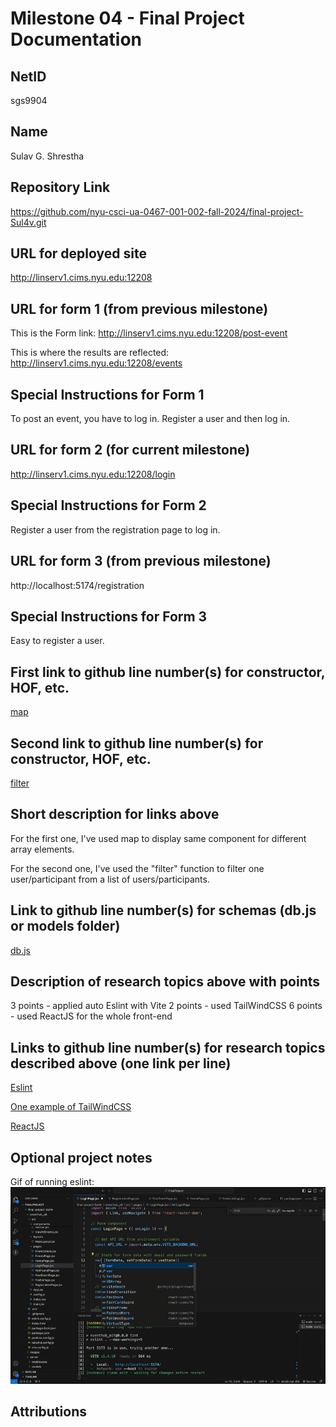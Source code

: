 Milestone 04 - Final Project Documentation
===

NetID
---
sgs9904

Name
---
Sulav G. Shrestha

Repository Link
---
https://github.com/nyu-csci-ua-0467-001-002-fall-2024/final-project-Sul4v.git

URL for deployed site 
---
http://linserv1.cims.nyu.edu:12208

URL for form 1 (from previous milestone) 
---
This is the Form link:
http://linserv1.cims.nyu.edu:12208/post-event

This is where the results are reflected:
http://linserv1.cims.nyu.edu:12208/events

Special Instructions for Form 1
---
To post an event, you have to log in. Register a user and then log in.

URL for form 2 (for current milestone)
---
http://linserv1.cims.nyu.edu:12208/login

Special Instructions for Form 2
---
Register a user from the registration page to log in.

URL for form 3 (from previous milestone) 
---
http://localhost:5174/registration

Special Instructions for Form 3
---
Easy to register a user. 

First link to github line number(s) for constructor, HOF, etc.
---
[map](https://github.com/nyu-csci-ua-0467-001-002-fall-2024/final-project-Sul4v/blob/5f6b57e59e9997f4c782a59520064f8a2dcb3974/eventhub_ait/src/components/EventListings.jsx#L16)

Second link to github line number(s) for constructor, HOF, etc.
---
[filter](https://github.com/nyu-csci-ua-0467-001-002-fall-2024/final-project-Sul4v/blob/5f6b57e59e9997f4c782a59520064f8a2dcb3974/server/server.mjs#L228) 

Short description for links above
---
For the first one, I've used map to display same component for different array elements. 

For the second one, I've used the "filter" function to filter one user/participant from a list of users/participants.

Link to github line number(s) for schemas (db.js or models folder)
---
[db.js](https://github.com/nyu-csci-ua-0467-001-002-fall-2024/final-project-Sul4v/blob/5f6b57e59e9997f4c782a59520064f8a2dcb3974/server/db.mjs)

Description of research topics above with points
---

3 points - applied auto Eslint with Vite
2 points - used TailWindCSS
6 points - used ReactJS for the whole front-end

Links to github line number(s) for research topics described above (one link per line)
---
[Eslint](https://github.com/nyu-csci-ua-0467-001-002-fall-2024/final-project-Sul4v/blob/5f6b57e59e9997f4c782a59520064f8a2dcb3974/eventhub_ait/eslint.config.js)

[One example of TailWindCSS](https://github.com/nyu-csci-ua-0467-001-002-fall-2024/final-project-Sul4v/blob/5f6b57e59e9997f4c782a59520064f8a2dcb3974/eventhub_ait/src/pages/LoginPage.jsx#L86)

[ReactJS](https://github.com/nyu-csci-ua-0467-001-002-fall-2024/final-project-Sul4v/blob/5f6b57e59e9997f4c782a59520064f8a2dcb3974/eventhub_ait/src/App.jsx)

Optional project notes 
--- 
Gif of running eslint:
![Eslint running](./images/eslint_working.gif)


Attributions
---